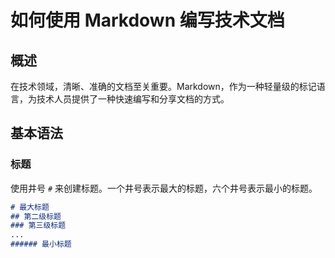 # 如何使用 Markdown 编写技术文档

## 概述

在技术领域，清晰、准确的文档至关重要。Markdown，作为一种轻量级的标记语言，为技术人员提供了一种快速编写和分享文档的方式。

## 基本语法

### 标题

使用井号 `#` 来创建标题。一个井号表示最大的标题，六个井号表示最小的标题。

```markdown
# 最大标题
## 第二级标题
### 第三级标题
...
###### 最小标题